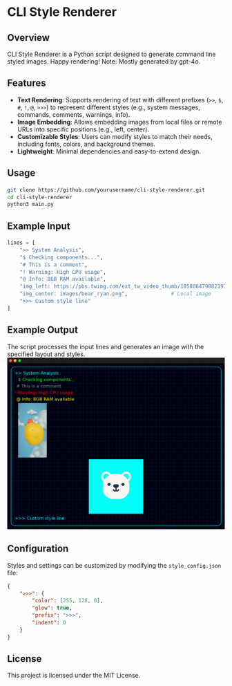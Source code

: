 # CLI Style Renderer

## Overview
CLI Style Renderer is a Python script designed to generate command line styled images. Happy rendering!
Note: Mostly generated by gpt-4o.

## Features
- **Text Rendering**: Supports rendering of text with different prefixes (`>>`, `$`, `#`, `!`, `@`, `>>>`) to represent different styles (e.g., system messages, commands, comments, warnings, info).
- **Image Embedding**: Allows embedding images from local files or remote URLs into specific positions (e.g., left, center).
- **Customizable Styles**: Users can modify styles to match their needs, including fonts, colors, and background themes.
- **Lightweight**: Minimal dependencies and easy-to-extend design.


## Usage
```bash
git clone https://github.com/yourusername/cli-style-renderer.git
cd cli-style-renderer
python3 main.py
```

## Example Input
```python
lines = [
    ">> System Analysis",
    "$ Checking components...",
    "# This is a comment",
    "! Warning: High CPU usage",
    "@ Info: 8GB RAM available",
    "img_left: https://pbs.twimg.com/ext_tw_video_thumb/1858064790821974016/pu/img/MQU4WFGD8vSyb_A2.jpg",  # Remote image
    "img_center: images/bear_ryan.png",              # Local image
    ">>> Custom style line"
]
```

## Example Output
The script processes the input lines and generates an image with the specified layout and styles. 
![CLI Style Renderer Example](output_2025-01-11_19-50-48.png)

## Configuration
Styles and settings can be customized by modifying the `style_config.json` file:
```json
{
    ">>>": {
        "color": [255, 128, 0],
        "glow": true,
        "prefix": ">>>",
        "indent": 0
    }
}
```

## License
This project is licensed under the MIT License.